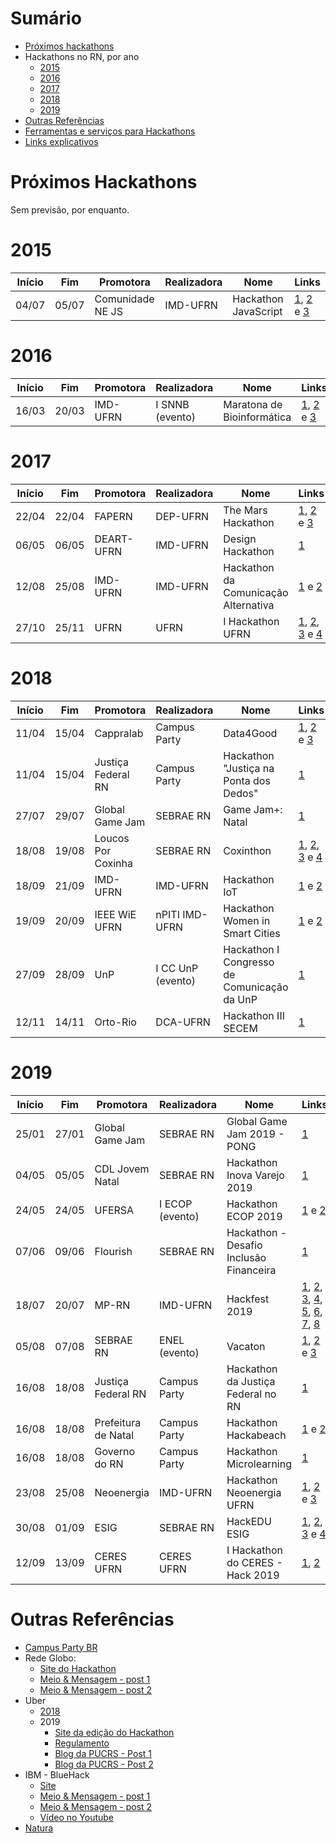# Sumário
- [Próximos hackathons](#próximos-hackathons)
- Hackathons no RN, por ano
  - [2015](#2015)
  - [2016](#2016)
  - [2017](#2017)
  - [2018](#2018)
  - [2019](#2019)
- [Outras Referências](#outras-referências)
- [Ferramentas e serviços para Hackathons](#ferramentas-e-serviços-para-hackathons)
- [Links explicativos](#links-explicativos)

# Próximos Hackathons
Sem previsão, por enquanto.

# 2015
| Início | Fim | Promotora | Realizadora | Nome | Links |
| ------ |---- | --------- | ----------- | ---- | ----- |
| 04/07 | 05/07 | Comunidade NE JS | IMD-UFRN | Hackathon JavaScript | [1](http://nejs.github.io/hackathon2015/), [2](https://github.com/nejs/hackathon2015-docs) e [3](https://www.imd.ufrn.br/portal/noticias/1156/imd-ser%C3%A1-sede-de-maratona-de-programa%C3%A7%C3%A3o-em-javascript)|

# 2016
| Início | Fim | Promotora | Realizadora | Nome | Links |
| ------ |---- | --------- | ----------- | ---- | ----- |
| 16/03 | 20/03 | IMD-UFRN | I SNNB (evento) | Maratona de Bioinformática | [1](http://www.i2bio.org/eventos/i-simposio-norte-nordeste-de-bioinformatica-a-supercomputacao-na-bioinformatica/), [2](http://web.archive.org/web/20160405214118/bioinformatica.imd.ufrn.br/snnb/listaH.php) e [3](https://www.imd.ufrn.br/portal/noticias/2073/simp%C3%B3sio-norte-nordeste-de-bioinform%C3%A1tica-inaugura-supercomputador-no-imd)|

# 2017
| Início | Fim | Promotora | Realizadora | Nome | Links |
| ------ |---- | --------- | ----------- | ---- | ----- |
| 22/04 | 22/04 | FAPERN | DEP-UFRN | The Mars Hackathon | [1](http://marshackathon.blogspot.com/), [2](http://www.crarn.org.br/novo/noticia_interna.php?id=944#sthash.DGHxAdad.dpbs) e [3](http://www.meioambiente.ufrn.br/?p=40398)|
| 06/05 | 06/05 | DEART-UFRN | IMD-UFRN | Design Hackathon | [1](https://sigaa.ufrn.br/sigaa/link/public/extensao/visualizacaoAcaoExtensao/91804511)|
| 12/08 | 25/08 | IMD-UFRN | IMD-UFRN | Hackathon da Comunicação Alternativa | [1](https://sigaa.ufrn.br/sigaa/link/public/extensao/visualizacaoAcaoExtensao/91805526) e [2](https://hongkong.imd.ufrn.br/filemanagerportal/source/2017/07/Regulamento-Hackathon-CBCA2017.pdf)|
| 27/10 | 25/11 | UFRN | UFRN | I Hackathon UFRN | [1](http://dados.gov.br/concurso/i-hackathon-ufrn), [2](http://arquivos.info.ufrn.br/arquivos/2017073180a42e45251907e50330cb2a0/Hackathon_UFRN_-_informaes_gerais.pdf), [3](https://portal.imd.ufrn.br/portal/noticias/5243/imd-ser%C3%A1-sede-da-primeira-maratona-de-programa%C3%A7%C3%A3o-da-ufrn-) e [4](http://arquivos.info.ufrn.br/arquivos/20171661156c3d4509984407b5caf71aa/EDITAL_HACKATHON_UFRN-atualizado231017.pdf)|

# 2018
| Início | Fim | Promotora | Realizadora | Nome | Links |
| ------ | --- | --------- | ----------- | ---- | ----- |
| 11/04 | 15/04 | Cappralab | Campus Party | Data4Good | [1](https://www.startse.com/noticia/nova-economia/tecnologia-inovacao/47869/vem-ai-um-hackathon-focado-em-dados-o-data4good), [2](http://brasil.campus-party.org/wp-content/uploads/sites/28/2018/04/Regulamento-Data4Good-Natal-Vers%C3%A3o-3-6Abr2018.pdf) e [3](https://cappra.com.br/2018/04/16/data4good-saude-natal/)|
| 11/04 | 15/04 | Justiça Federal RN | Campus Party | Hackathon "Justiça na Ponta dos Dedos" | [1](https://residencia.jfrn.jus.br/index.php/conheca-o-regulamento-do-hackathon-justica-na-ponta-dos-dedos/)| 
| 27/07 | 29/07 | Global Game Jam | SEBRAE RN | Game Jam+: Natal | [1](https://www.sympla.com.br/game-jam-natal__304553#info)|
| 18/08 | 19/08 | Loucos Por Coxinha | SEBRAE RN | Coxinthon | [1](https://www.sympla.com.br/coxinthon---hackathon-loucos-por-coxinha__333868#info), [2](https://drive.google.com/file/d/1d8k9TSm45wkvGKithz2v6VGOEhOEtrvS/view), [3](http://www.rn.agenciasebrae.com.br/sites/asn/uf/RN/franquia-potiguar-realiza-evento-para-estimular-a-inovacao,b678ded4e2345610VgnVCM1000004c00210aRCRD) e [4](http://www.tribunadonorte.com.br/noticia/empresa-realizara-coxinthon/420992)|
| 18/09 | 21/09 | IMD-UFRN | IMD-UFRN | Hackathon IoT | [1](https://sigaa.ufrn.br/sigaa/link/public/extensao/visualizacaoAcaoExtensao/91807756) e [2](https://portal.imd.ufrn.br/portal/noticias/5491/n%C3%BAcleo-de-pesquisa-e-inova%C3%A7%C3%A3o-em-ti-promove-seu-iv-workshop)|
| 19/09 | 20/09 | IEEE WiE UFRN | nPITI IMD-UFRN | Hackathon Women in Smart Cities | [1](http://mulheresnastem.ufrn.br/wieday2018/) e [2](http://mulheresnastem.ufrn.br/wieday2018/files/EditalHackathonWomeninSmartCities.pdf)|
| 27/09 | 28/09 | UnP | I CC UnP (evento) | Hackathon I Congresso de Comunicação da UnP | [1](https://unp.br/noticias/alunos-participam-do-i-congresso-de-comunicacao-da-unp/)|
| 12/11 | 14/11 | Orto-Rio | DCA-UFRN | Hackathon III SECEM | [1](https://www.dca.ufrn.br/~secem/secem2018)|

# 2019
| Início | Fim | Promotora | Realizadora | Nome | Links |
| ------ | --- | --------- | ----------- | ---- | ----- |
| 25/01 | 27/01 | Global Game Jam | SEBRAE RN | Global Game Jam 2019 - PONG | [1](https://www.sympla.com.br/global-game-jam-2019---pong__405900#info)|
| 04/05 | 05/05 | CDL Jovem Natal | SEBRAE RN | Hackathon Inova Varejo 2019 | [1](https://www.cdljovemnatal.com.br/eventos-e-inscricoes/visualizar.php?id_produto=28)|
| 24/05 | 24/05 | UFERSA | I ECOP (evento) | Hackathon ECOP 2019| [1](https://ecop2019.com.br/hackathon/) e [2](http://portal.ifrn.edu.br/campus/reitoria/noticias/equipe-4tran-do-campus-pau-dos-ferros-vence-1o-hackathon)|
| 07/06 | 09/06 | Flourish | SEBRAE RN | Hackathon - Desafio Inclusão Financeira |[1](https://www.outgo.com.br/hackathoninclusaofinanceiraflourish)|
| 18/07 | 20/07 | MP-RN | IMD-UFRN | Hackfest 2019 | [1](https://hackfest.imd.ufrn.br/), [2](https://www.instagram.com/p/BylBU9JlyPK/), [3](https://www.instagram.com/p/Bzf0bcdFI81/), [4](https://www.instagram.com/p/B0D9RkZl_cO/), [5](https://www.instagram.com/p/B0HVq_NlRYJ/), [6](https://www.instagram.com/p/B0KEMV1lXwy/), [7](https://www.instagram.com/tv/B1wf2ZVF-Or/), [8](https://www.instagram.com/p/B2E8qDGlL6R/)|
| 05/08 | 07/08 | SEBRAE RN | ENEL (evento) | Vacaton | [1](http://www.tribunadonorte.com.br/noticia/produtores-debatem-desafios-do-setor/456036), [2](http://www.rn.agenciasebrae.com.br/sites/asn/uf/RN/vacaton-elege-melhores-ideias-para-a-cadeia-produtiva-do-leite,0bba707cb6d6c610VgnVCM1000004c00210aRCRD) e [3](https://engsoftwarepaudosferros.ufersa.edu.br/2019/08/18/alunos-de-pau-dos-ferros-representam-a-ufersa-em-hackathon/)|
| 16/08 | 18/08 | Justiça Federal RN | Campus Party | Hackathon da Justiça Federal no RN | [1](https://hackathonjusticafederalnorn.splashthat.com/) |
| 16/08 | 18/08 | Prefeitura de Natal| Campus Party | Hackathon Hackabeach | [1](https://hackathonhackabeach.splashthat.com/) e [2](https://natal.rn.gov.br/noticia/ntc-31050.html)|
| 16/08 | 18/08 | Governo do RN | Campus Party | Hackathon Microlearning | [1](https://hackathonmicrolearning.splashthat.com/)|
| 23/08 | 25/08 | Neoenergia | IMD-UFRN | Hackathon Neoenergia UFRN | [1](https://imd.ufrn.br/portal/noticias/5761/prazo-de-inscri%C3%A7%C3%B5es-do-hackathon-neoenergia-%C3%A9-prorrogado-para-quinta-feira-), [2](https://drive.google.com/file/d/1O7Mu85F7lK0mluvTpkoYbAqt-ikL_9Ye/view) e [3](https://www.neoenergia.com/pt-br/sustentabilidade/inovacao/Paginas/segundo-hackathon.aspx) |
| 30/08 | 01/09 | ESIG | SEBRAE RN | HackEDU ESIG | [1](http://esig.com.br.pages.services/hackedu/), [2](https://youtu.be/AMLABGbMm60), [3](https://youtu.be/QpJg2ikpL-s) e [4](https://youtu.be/qCSP_QwUFaE)|
| 12/09 | 13/09 | CERES UFRN | CERES UFRN | I Hackathon do CERES - Hack 2019 | [1](http://sigeventos.ufrn.br/evento/hack2019), [2](https://ufrn.br/imprensa/noticias/28328/inscricoes-abertas-para-o-1o-hackathon-do-ceres-no-campus-caico)|

# Outras Referências
- [Campus Party BR](https://brasil.campus-party.org/hackathon/)
- Rede Globo:
  - [Site do Hackathon](https://hackathon.redeglobo.com.br/)
  - [Meio & Mensagem - post 1](https://www.meioemensagem.com.br/home/midia/2016/04/13/app-que-transforma-noticia-em-animacao-vence-hackathon-da-globo.html)
  - [Meio & Mensagem - post 2](https://www.meioemensagem.com.br/home/midia/2019/04/18/maratonas-hackers-influenciam-dinamicas-criativas-da-globo.html)  
- Uber
  - [2018](https://www.uber.com/pt-BR/newsroom/uber-hack-o-hackathon-da-mobilidade/)
  - 2019
    - [Site da edição do Hackathon](https://www.uber.com/br/pt-br/u/uberhack/)
    - [Regulamento](https://storage.googleapis.com/shawee-production.appspot.com/shawee/commissionregulation/769deffb-5873-457a-ac33-915048169751.pdf)
    - [Blog da PUCRS - Post 1](http://www.pucrs.br/tecnopuc/2019/05/08/tecnopuc-recebe-hackathon-promovido-pela-uber/)
    - [Blog da PUCRS - Post 2](http://www.pucrs.br/tecnopuc/2019/05/31/os-bastidores-do-hackathon-da-uber/)
- IBM - BlueHack
  - [Site](https://www.ibm.com/events/br/pt/ibmclouddiscovery/bluehack/)
  - [Meio & Mensagem - post 1](https://www.meioemensagem.com.br/home/opiniao/2016/04/22/um-fim-de-semana-no-maior-hackathon-do-brasil.html)
  - [Meio & Mensagem - post 2](https://www.meioemensagem.com.br/home/opiniao/2016/11/08/bluehack-o-maior-hackathon-do-brasil-em-2016.html)
  - [Vídeo no Youtube](https://youtu.be/hxKNVNLfekc)
- [Natura](https://www.meioemensagem.com.br/home/ultimas-noticias/2017/03/31/natura-e-microsoft-promovem-hackathon.html)

